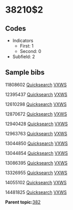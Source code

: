 # 38210$2

## Codes

-   Indicators
    -   First: 1
    -   Second: 0
-   Subfield: 2

## Sample bibs

11808602 [Quicksearch](https://search.library.yale.edu/catalog/11808602) [VXWS](http://prodorbis.library.yale.edu:7014/vxws/GetHoldingsService?bibId=11808602)

12395437 [Quicksearch](https://search.library.yale.edu/catalog/12395437) [VXWS](http://prodorbis.library.yale.edu:7014/vxws/GetHoldingsService?bibId=12395437)

12610298 [Quicksearch](https://search.library.yale.edu/catalog/12610298) [VXWS](http://prodorbis.library.yale.edu:7014/vxws/GetHoldingsService?bibId=12610298)

12870672 [Quicksearch](https://search.library.yale.edu/catalog/12870672) [VXWS](http://prodorbis.library.yale.edu:7014/vxws/GetHoldingsService?bibId=12870672)

12940428 [Quicksearch](https://search.library.yale.edu/catalog/12940428) [VXWS](http://prodorbis.library.yale.edu:7014/vxws/GetHoldingsService?bibId=12940428)

12963763 [Quicksearch](https://search.library.yale.edu/catalog/12963763) [VXWS](http://prodorbis.library.yale.edu:7014/vxws/GetHoldingsService?bibId=12963763)

13044850 [Quicksearch](https://search.library.yale.edu/catalog/13044850) [VXWS](http://prodorbis.library.yale.edu:7014/vxws/GetHoldingsService?bibId=13044850)

13044854 [Quicksearch](https://search.library.yale.edu/catalog/13044854) [VXWS](http://prodorbis.library.yale.edu:7014/vxws/GetHoldingsService?bibId=13044854)

13086395 [Quicksearch](https://search.library.yale.edu/catalog/13086395) [VXWS](http://prodorbis.library.yale.edu:7014/vxws/GetHoldingsService?bibId=13086395)

13326955 [Quicksearch](https://search.library.yale.edu/catalog/13326955) [VXWS](http://prodorbis.library.yale.edu:7014/vxws/GetHoldingsService?bibId=13326955)

14055102 [Quicksearch](https://search.library.yale.edu/catalog/14055102) [VXWS](http://prodorbis.library.yale.edu:7014/vxws/GetHoldingsService?bibId=14055102)

14481825 [Quicksearch](https://search.library.yale.edu/catalog/14481825) [VXWS](http://prodorbis.library.yale.edu:7014/vxws/GetHoldingsService?bibId=14481825)

**Parent topic:**[382](../../tags/382/382.md)

